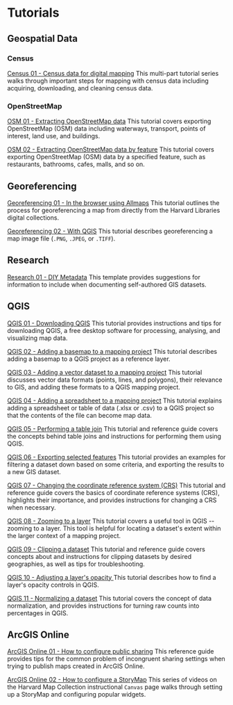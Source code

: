 # Tutorials 

## Geospatial Data 

### Census

[Census 01 - Census data for digital mapping](https://harvardmapcollection.github.io/tutorials/census/steps/) This multi-part tutorial series walks through important steps for mapping with census data including acquiring, downloading, and cleaning census data. 


### OpenStreetMap
[OSM 01 - Extracting OpenStreetMap data](https://harvardmapcollection.github.io/tutorials/openstreetmap/how-to-extract-openstreetmap-data-layers/) This tutorial covers exporting OpenStreetMap (OSM) data including waterways, transport, points of interest, land use, and buildings. 

[OSM 02 - Extracting OpenStreetMap data by feature](https://harvardmapcollection.github.io/tutorials/openstreetmap/extract-by-feature/) This tutorial covers exporting OpenStreetMap (OSM) data by a specified feature, such as restaurants, bathrooms, cafes, malls, and so on. 

## Georeferencing
[Georeferencing 01 - In the browser using Allmaps](https://harvardmapcollection.github.io/tutorials/allmaps/georeference) This tutorial outlines the process for georeferencing a map from directly from the Harvard Libraries digital collections.

[Georeferencing 02 -  With QGIS](https://harvardmapcollection.github.io/tutorials/qgis/georeference) This tutorial describes georeferencing a map image file (`.PNG`, `.JPEG`, or `.TIFF`). 

## Research

[Research 01 - DIY Metadata](https://harvardmapcollection.github.io/tutorials/data/DIY-metadata) This template provides suggestions for information to include when documenting self-authored GIS datasets.



## QGIS
[QGIS 01 - Downloading QGIS](https://harvardmapcollection.github.io/tutorials/qgis/download/) This tutorial provides instructions and tips for downloading QGIS, a free desktop software for processing, analysing, and visualizing map data. 

[QGIS 02 - Adding a basemap to a mapping project](https://harvardmapcollection.github.io/tutorials/qgis/add-a-basemap/) This tutorial describes adding a basemap to a QGIS project as a reference layer.

[QGIS 03 - Adding a vector dataset to a mapping project](https://harvardmapcollection.github.io/tutorials/qgis/open-vector) This tutorial discusses vector data formats (points, lines, and polygons), their relevance to GIS, and adding these formats to a QGIS mapping project. 


[QGIS 04 - Adding a spreadsheet to a mapping project](https://harvardmapcollection.github.io/tutorials/qgis/add-csv) This tutorial explains adding a spreadsheet or table of data (.xlsx or .csv) to a QGIS project so that the contents of the file can become map data.


[QGIS 05 - Performing a table join](https://harvardmapcollection.github.io/tutorials/qgis/join) This tutorial and reference guide covers the concepts behind table joins and instructions for performing them using QGIS. 


[QGIS 06 - Exporting selected features](https://harvardmapcollection.github.io/tutorials/qgis/export-selected) This tutorial provides an examples for filtering a dataset down based on some criteria, and exporting the results to a new GIS dataset.


[QGIS 07 - Changing the coordinate reference system (CRS)](https://harvardmapcollection.github.io/tutorials/qgis/change-crs) This tutorial and reference guide covers the basics of coordinate reference systems (CRS), highlights their importance, and provides instructions for changing a CRS when necessary.



[QGIS 08 - Zooming to a layer](https://harvardmapcollection.github.io/tutorials/qgis/zoom-to-layer) This tutorial covers a useful tool in QGIS -- zooming to a layer. This tool is helpful for locating a dataset's extent within the larger context of a mapping project.


[QGIS 09 - Clipping a dataset](https://harvardmapcollection.github.io/tutorials/qgis/clip) This tutorial and reference guide covers concepts about and instructions for clipping datasets by desired geographies, as well as tips for troubleshooting.



[QGIS 10 - Adjusting a layer's opacity ](https://harvardmapcollection.github.io/tutorials/qgis/adjust-opacity) This tutorial describes how to find a layer's opacity controls in QGIS.  



[QGIS 11 - Normalizing a dataset](https://harvardmapcollection.github.io/tutorials/qgis/normalize) This tutorial covers the concept of data normalization, and provides instructions for turning raw counts into percentages in QGIS. 


## ArcGIS Online
[ArcGIS Online 01 - How to configure public sharing](https://harvardmapcollection.github.io/tutorials/agol/share) This reference guide provides tips for the common problem of incongruent sharing settings when trying to publish maps created in ArcGIS Online. 


[ArcGIS Online 02 - How to configure a StoryMap](https://canvas.harvard.edu/courses/77693/pages/storymaps) This series of videos on the Harvard Map Collection instructional `Canvas` page walks through setting up a StoryMap and configuring popular widgets. 





